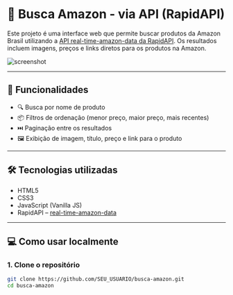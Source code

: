 # 🔎 Busca Amazon - via API (RapidAPI)

Este projeto é uma interface web que permite buscar produtos da Amazon Brasil utilizando a [API real-time-amazon-data da RapidAPI](https://rapidapi.com/restyler/api/real-time-amazon-data/). Os resultados incluem imagens, preços e links diretos para os produtos na Amazon.

![screenshot](https://user-images.githubusercontent.com/placeholder/screenshot.png)

---

## 🚀 Funcionalidades

- 🔍 Busca por nome de produto
- 📦 Filtros de ordenação (menor preço, maior preço, mais recentes)
- ⏭️ Paginação entre os resultados
- 🖼️ Exibição de imagem, título, preço e link para o produto

---

## 🛠️ Tecnologias utilizadas

- HTML5
- CSS3
- JavaScript (Vanilla JS)
- RapidAPI – [real-time-amazon-data](https://rapidapi.com/restyler/api/real-time-amazon-data)

---

## 💻 Como usar localmente

### 1. Clone o repositório

```bash
git clone https://github.com/SEU_USUARIO/busca-amazon.git
cd busca-amazon
